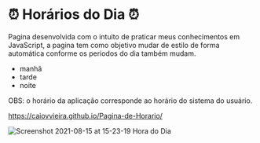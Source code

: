 # ⏰ Horários do Dia ⏰

Pagina desenvolvida com o intuito de praticar meus conhecimentos em JavaScript, a pagina tem como objetivo mudar de estilo de forma automática conforme os periodos do dia também mudam.

- manhã
- tarde
- noite

OBS: o horário da aplicação corresponde ao horário do sistema do usuário.

https://caiovvieira.github.io/Pagina-de-Horario/

![Screenshot 2021-08-15 at 15-23-19 Hora do Dia](https://user-images.githubusercontent.com/62302606/129488545-7cfac165-1f4a-4db3-8271-8cd9c749a3cf.png)


